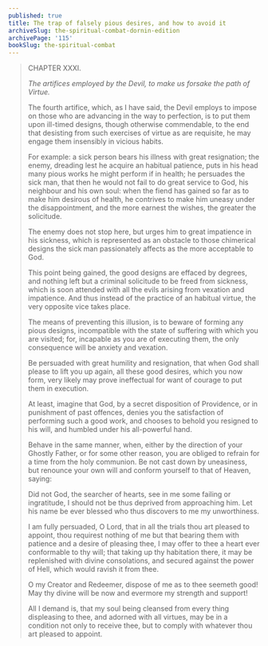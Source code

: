 ```yaml
---
published: true
title: The trap of falsely pious desires, and how to avoid it
archiveSlug: the-spiritual-combat-dornin-edition
archivePage: '115'
bookSlug: the-spiritual-combat
---
```


> CHAPTER XXXI.
>
> *The artifices employed by the Devil, to make us forsake the path of Virtue.*
>
> The fourth artifice, which, as I have said, the Devil employs to impose on those who are advancing in the way to perfection, is to put them upon ill-timed designs, though otherwise commendable, to the end that desisting from such exercises of virtue as are requisite, he may engage them insensibly in vicious habits.
>
> For example: a sick person bears his illness with great resignation; the enemy, dreading lest he acquire an habitual patience, puts in his head many pious works he might perform if in health; he persuades the sick man, that then he would not fail to do great service to God, his neighbour and his own soul: when the fiend has gained so far as to make him desirous of health, he contrives to make him uneasy under the disappointment, and the more earnest the wishes, the greater the solicitude.
>
>  The enemy does not stop here, but urges him to great impatience in his sickness, which is represented as an obstacle to those chimerical designs the sick man passionately affects as the more acceptable to God.
>
> This point being gained, the good designs are effaced by degrees, and nothing left but a criminal solicitude to be freed from sickness, which is soon attended with all the evils arising from vexation and impatience. And thus instead of the practice of an habitual virtue, the very opposite vice takes place.
>
> The means of preventing this illusion, is to beware of forming any pious designs, incompatible with the state of suffering with which you are visited; for, incapable as you are of executing them, the only consequence will be anxiety and vexation.
>
> Be persuaded with great humility and resignation, that when God shall please to lift you up again, all these good desires, which you now form, very likely may prove ineffectual for want of courage to put them in execution.
>
> At least, imagine that God, by a secret disposition of Providence, or in punishment of past offences, denies you the satisfaction of performing such a good work, and chooses to behold you resigned to his will, and humbled under his all-powerful hand.
>
> Behave in the same manner, when, either by the direction of your Ghostly Father, or for some other reason, you are obliged to refrain for a time from the holy communion. Be not cast down by uneasiness, but renounce your own will and conform yourself to that of Heaven, saying:
>
> Did not God, the searcher of hearts, see in me some failing or ingratitude, I should not be thus deprived from approaching him. Let his name be ever blessed who thus discovers to me my unworthiness.
>
> I am fully persuaded, O Lord, that in all the trials thou art pleased to appoint, thou requirest nothing of me but that bearing them with patience and a desire of pleasing thee, I may offer to thee a heart ever conformable to thy will; that taking up thy habitation there, it may be replenished with divine consolations, and secured against the power of Hell, which would ravish it from thee.
>
> O my Creator and Redeemer, dispose of me as to thee seemeth good! May thy divine will be now and evermore my strength and support!
>
> All I demand is, that my soul being cleansed from every thing displeasing to thee, and adorned with all virtues, may be in a condition not only to receive thee, but to comply with whatever thou art pleased to appoint.
